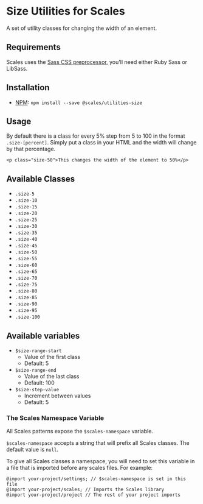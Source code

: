 # Size Utilities for Scales

A set of utility classes for changing the width of an element.

## Requirements

Scales uses the [Sass CSS preprocessor](http://sass-lang.com/), you'll need either Ruby Sass or LibSass.

## Installation

* [NPM](http://npmjs.com): `npm install --save @scales/utilities-size`

## Usage

By default there is a class for every 5% step from 5 to 100 in the format `.size-[percent]`. Simply put a class in your HTML and the width will change by that percentage.

```
<p class="size-50">This changes the width of the element to 50%</p>
```

## Available Classes

* `.size-5`
* `.size-10`
* `.size-15`
* `.size-20`
* `.size-25`
* `.size-30`
* `.size-35`
* `.size-40`
* `.size-45`
* `.size-50`
* `.size-55`
* `.size-60`
* `.size-65`
* `.size-70`
* `.size-75`
* `.size-80`
* `.size-85`
* `.size-90`
* `.size-95`
* `.size-100`

## Available variables

* `$size-range-start`
    * Value of the first class
    * Default: 5
* `$size-range-end`
    * Value of the last class
    * Default: 100
* `$size-step-value`
    * Increment between values
    * Default: 5

### The Scales Namespace Variable

All Scales patterns expose the `$scales-namespace` variable.

`$scales-namespace` accepts a string that will prefix all Scales classes. The default value is `null`.

To give all Scales classes a namespace, you will need to set this variable in a file that is imported before any scales files. For example:

```
@import your-project/settings; // $scales-namespace is set in this file
@import your-project/scales; // Imports the Scales library
@import your-project/project // The rest of your project imports
```
